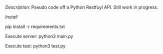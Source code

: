 *Description*:
Pseudo code off a Python Restfuyl API. Still work in progress.

*Install*

pip install -r requirements.txt

Execute server: python3 main.py

Execute test: python3 test.py
